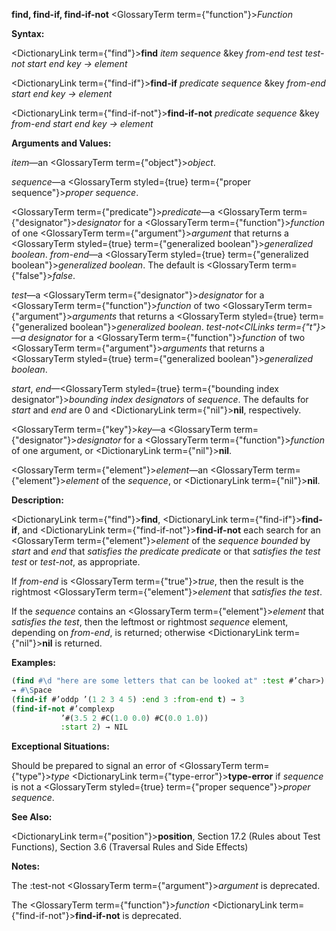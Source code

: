 **find, find-if, find-if-not** <GlossaryTerm  term={"function"}><i>Function</i></GlossaryTerm> 



**Syntax:** 



<DictionaryLink  term={"find"}><b>find</b></DictionaryLink> *item sequence* &amp;key *from-end test test-not start end key → element* 



<DictionaryLink  term={"find-if"}><b>find-if</b></DictionaryLink> *predicate sequence* &amp;key *from-end start end key → element* 



<DictionaryLink  term={"find-if-not"}><b>find-if-not</b></DictionaryLink> *predicate sequence* &amp;key *from-end start end key → element* 



**Arguments and Values:** 



*item*—an <GlossaryTerm  term={"object"}><i>object</i></GlossaryTerm>. 



*sequence*—a <GlossaryTerm styled={true} term={"proper sequence"}><i>proper sequence</i></GlossaryTerm>. 



<GlossaryTerm  term={"predicate"}><i>predicate</i></GlossaryTerm>—a <GlossaryTerm  term={"designator"}><i>designator</i></GlossaryTerm> for a <GlossaryTerm  term={"function"}><i>function</i></GlossaryTerm> of one <GlossaryTerm  term={"argument"}><i>argument</i></GlossaryTerm> that returns a <GlossaryTerm styled={true} term={"generalized boolean"}><i>generalized boolean</i></GlossaryTerm>. *from-end*—a <GlossaryTerm styled={true} term={"generalized boolean"}><i>generalized boolean</i></GlossaryTerm>. The default is <GlossaryTerm  term={"false"}><i>false</i></GlossaryTerm>. 



*test*—a <GlossaryTerm  term={"designator"}><i>designator</i></GlossaryTerm> for a <GlossaryTerm  term={"function"}><i>function</i></GlossaryTerm> of two <GlossaryTerm  term={"argument"}><i>arguments</i></GlossaryTerm> that returns a <GlossaryTerm styled={true} term={"generalized boolean"}><i>generalized boolean</i></GlossaryTerm>. *test-not<ClLinks  term={"t"}><i>—a </i></ClLinks>designator* for a <GlossaryTerm  term={"function"}><i>function</i></GlossaryTerm> of two <GlossaryTerm  term={"argument"}><i>arguments</i></GlossaryTerm> that returns a <GlossaryTerm styled={true} term={"generalized boolean"}><i>generalized boolean</i></GlossaryTerm>. 



*start*, *end*—<GlossaryTerm styled={true} term={"bounding index designator"}><i>bounding index designators</i></GlossaryTerm> of *sequence*. The defaults for *start* and *end* are 0 and <DictionaryLink  term={"nil"}><b>nil</b></DictionaryLink>, respectively. 



<GlossaryTerm  term={"key"}><i>key</i></GlossaryTerm>—a <GlossaryTerm  term={"designator"}><i>designator</i></GlossaryTerm> for a <GlossaryTerm  term={"function"}><i>function</i></GlossaryTerm> of one argument, or <DictionaryLink  term={"nil"}><b>nil</b></DictionaryLink>. 



<GlossaryTerm  term={"element"}><i>element</i></GlossaryTerm>—an <GlossaryTerm  term={"element"}><i>element</i></GlossaryTerm> of the *sequence*, or <DictionaryLink  term={"nil"}><b>nil</b></DictionaryLink>. 







 



 



**Description:** 



<DictionaryLink  term={"find"}><b>find</b></DictionaryLink>, <DictionaryLink  term={"find-if"}><b>find-if</b></DictionaryLink>, and <DictionaryLink  term={"find-if-not"}><b>find-if-not</b></DictionaryLink> each search for an <GlossaryTerm  term={"element"}><i>element</i></GlossaryTerm> of the *sequence bounded* by *start* and *end* that *satisfies the predicate predicate* or that *satisfies the test test* or *test-not*, as appropriate. 



If *from-end* is <GlossaryTerm  term={"true"}><i>true</i></GlossaryTerm>, then the result is the rightmost <GlossaryTerm  term={"element"}><i>element</i></GlossaryTerm> that *satisfies the test*. 



If the *sequence* contains an <GlossaryTerm  term={"element"}><i>element</i></GlossaryTerm> that *satisfies the test*, then the leftmost or rightmost *sequence* element, depending on *from-end*, is returned; otherwise <DictionaryLink  term={"nil"}><b>nil</b></DictionaryLink> is returned. 



**Examples:**
```lisp
(find #\d "here are some letters that can be looked at" :test #’char>) 
→ #\Space 
(find-if #’oddp ’(1 2 3 4 5) :end 3 :from-end t) → 3 
(find-if-not #’complexp 
	       ’#(3.5 2 #C(1.0 0.0) #C(0.0 1.0)) 
	       :start 2) → NIL 
```
**Exceptional Situations:** 



Should be prepared to signal an error of <GlossaryTerm  term={"type"}><i>type</i></GlossaryTerm> <DictionaryLink  term={"type-error"}><b>type-error</b></DictionaryLink> if *sequence* is not a <GlossaryTerm styled={true} term={"proper sequence"}><i>proper sequence</i></GlossaryTerm>. 



**See Also:** 



<DictionaryLink  term={"position"}><b>position</b></DictionaryLink>, Section 17.2 (Rules about Test Functions), Section 3.6 (Traversal Rules and Side Effects) 



**Notes:** 



The :test-not <GlossaryTerm  term={"argument"}><i>argument</i></GlossaryTerm> is deprecated. 



The <GlossaryTerm  term={"function"}><i>function</i></GlossaryTerm> <DictionaryLink  term={"find-if-not"}><b>find-if-not</b></DictionaryLink> is deprecated. 



